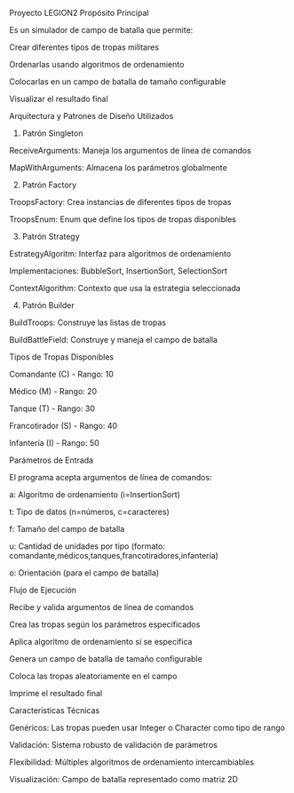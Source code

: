 Proyecto LEGION2
Propósito Principal

Es un simulador de campo de batalla que permite:

Crear diferentes tipos de tropas militares

Ordenarlas usando algoritmos de ordenamiento

Colocarlas en un campo de batalla de tamaño configurable

Visualizar el resultado final

Arquitectura y Patrones de Diseño Utilizados
1. Patrón Singleton

ReceiveArguments: Maneja los argumentos de línea de comandos

MapWithArguments: Almacena los parámetros globalmente

2. Patrón Factory

TroopsFactory: Crea instancias de diferentes tipos de tropas

TroopsEnum: Enum que define los tipos de tropas disponibles

3. Patrón Strategy

EstrategyAlgoritm: Interfaz para algoritmos de ordenamiento

Implementaciones: BubbleSort, InsertionSort, SelectionSort

ContextAlgorithm: Contexto que usa la estrategia seleccionada

4. Patrón Builder

BuildTroops: Construye las listas de tropas

BuildBattleField: Construye y maneja el campo de batalla

Tipos de Tropas Disponibles

Comandante (C) - Rango: 10

Médico (M) - Rango: 20

Tanque (T) - Rango: 30

Francotirador (S) - Rango: 40

Infantería (I) - Rango: 50

Parámetros de Entrada

El programa acepta argumentos de línea de comandos:

a: Algoritmo de ordenamiento (i=InsertionSort)

t: Tipo de datos (n=números, c=caracteres)

f: Tamaño del campo de batalla

u: Cantidad de unidades por tipo (formato: comandante,médicos,tanques,francotiradores,infantería)

o: Orientación (para el campo de batalla)

Flujo de Ejecución

Recibe y valida argumentos de línea de comandos

Crea las tropas según los parámetros especificados

Aplica algoritmo de ordenamiento si se especifica

Genera un campo de batalla de tamaño configurable

Coloca las tropas aleatoriamente en el campo

Imprime el resultado final

Características Técnicas

Genéricos: Las tropas pueden usar Integer o Character como tipo de rango

Validación: Sistema robusto de validación de parámetros

Flexibilidad: Múltiples algoritmos de ordenamiento intercambiables

Visualización: Campo de batalla representado como matriz 2D
